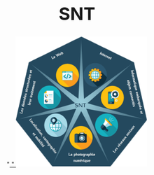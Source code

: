 <h1 align="center" style="font-size:40px"> SNT </h1> 
<p style="text-align:center">
"<a href= "https://github.com/AlgoMaths/SNT/blob/main/SNT_logo.png"> "
<img src="https://github.com/AlgoMaths/SNT/blob/main/SNT_logo.png" alt="SNT" width="300" alig="center"> </a></p>


